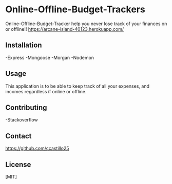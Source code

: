 # Online-Offline-Budget-Trackers

Online-Offline-Budget-Tracker help you never lose track of your finances on or offline!! https://arcane-island-40123.herokuapp.com/



## Installation

-Express
-Mongoose
-Morgan
-Nodemon

## Usage

This application is to be able to keep track of all your expenses, and incomes regardless if online or offline.

## Contributing
-Stackoverflow

## Contact
https://github.com/ccastillo25

## License
[MIT]
